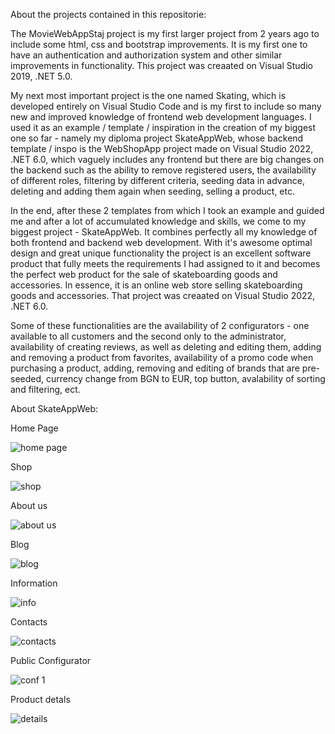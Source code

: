 About the projects contained in this repositorie: 

The MovieWebAppStaj project is my first larger project from 2 years ago to include some html, css and bootstrap improvements. 
It is my first one to have an authentication and authorization system and other similar improvements in functionality. 
This project was creaated on Visual Studio 2019, .NET 5.0.

My next most important project is the one named Skating, which is developed entirely on Visual Studio Code and is my first to include so many new and improved knowledge of frontend web development languages. 
I used it as an example / template / inspiration in the creation of my biggest one so far - namely my diploma project SkateAppWeb, whose backend template / inspo is the WebShopApp project made on Visual Studio 2022, .NET 6.0,
which vaguely includes any frontend but there are big changes on the backend such as the ability to remove registered users, the availability of different roles, filtering by different criteria, 
seeding data in advance, deleting and adding them again when seeding, selling a product, etc.

In the end, after these 2 templates from which I took an example and guided me and after a lot of accumulated knowledge and skills, we come to my biggest project - SkateAppWeb.
It combines perfectly all my knowledge of both frontend and backend web development. With it's awesome optimal design and great unique functionality the project is an excellent software product that fully meets the requirements
I had assigned to it and becomes the perfect web product for the sale of skateboarding goods and accessories. In essence, it is an online web store selling skateboarding goods and accessories.
That project was creaated on Visual Studio 2022, .NET 6.0.

Some of these functionalities are the availability of 2 configurators - one available to all customers and the second only to the administrator, availability of creating reviews, as well as deleting and editing them, 
adding and removing a product from favorites, availability of a promo code when purchasing a product, adding, removing and editing of brands that are pre-seeded,  currency change from BGN to EUR, top button, avalability of sorting and filtering, ect.

About SkateAppWeb: 

Home Page

![home page ](https://github.com/izabellaT/Big-Finished-Projets/assets/124555888/efa03f9d-4698-4852-8fb4-ea291916d55b)

Shop

![shop](https://github.com/izabellaT/Big-Finished-Projets/assets/124555888/ac601c24-2140-44f6-adbb-3fa979c364bd)

About us

![about us](https://github.com/izabellaT/Big-Finished-Projets/assets/124555888/8aee5242-a769-487a-888b-bfa9f13e9a44)

Blog

![blog](https://github.com/izabellaT/Big-Finished-Projets/assets/124555888/233d70f4-0631-45f7-b5e4-8d75d32c625a)

Information

![info](https://github.com/izabellaT/Big-Finished-Projets/assets/124555888/8f4824b5-2e45-44c8-8540-78e58323c0ab)

Contacts 

![contacts](https://github.com/izabellaT/Big-Finished-Projets/assets/124555888/bc9e4a5b-3980-4f69-9378-7fbd871fe52c)

Public Configurator

![conf 1](https://github.com/izabellaT/Big-Finished-Projets/assets/124555888/d0d81090-b46e-4658-8389-2e59d3851317)

Product detals

![details](https://github.com/izabellaT/Big-Finished-Projets/assets/124555888/f24f3c01-43fb-469f-8aec-20a09f3d2304)





